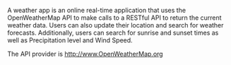 A weather app is an online real-time application that uses the OpenWeatherMap API to make calls to a RESTful API to return the current weather data. Users can also update their location and search for weather forecasts. Additionally, users can search for sunrise and sunset times as well as Precipitation level and Wind Speed.

The API provider is http://www.OpenWeatherMap.org


